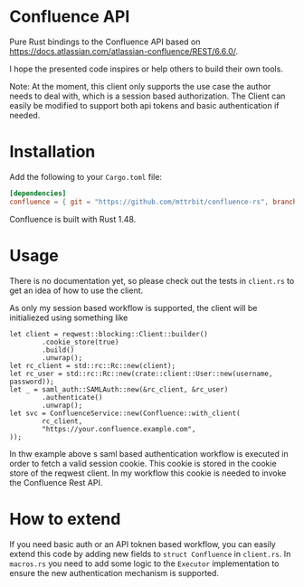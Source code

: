 # Confluence API

Pure Rust bindings to the Confluence API based on https://docs.atlassian.com/atlassian-confluence/REST/6.6.0/.

I hope the presented code inspires or help others to build their own tools.

Note: At the moment, this client only supports the use case the author needs to deal with, which is a session based authorization.
The Client can easily be modified to support both api tokens and basic authentication if needed.

# Installation

Add the following to your `Cargo.toml` file:

```toml
[dependencies]
confluence = { git = "https://github.com/mttrbit/confluence-rs", branch = "main"}
```

Confluence is built with Rust 1.48.

# Usage
There is no documentation yet, so please check out the tests in `client.rs` to get an idea of how to use the client.

As only my session based workflow is supported, the client will be initialiezed using something like
```rust,ignored
let client = reqwest::blocking::Client::builder()
        .cookie_store(true)
        .build()
        .unwrap();
let rc_client = std::rc::Rc::new(client);
let rc_user = std::rc::Rc::new(crate::client::User::new(username, password));
let _ = saml_auth::SAMLAuth::new(&rc_client, &rc_user)
        .authenticate()
        .unwrap();
let svc = ConfluenceService::new(Confluence::with_client(
        rc_client,
        "https://your.confluence.example.com",
));
```

In thw example above s saml based authentication workflow is executed in order to fetch a valid session cookie. This cookie is stored in the
cookie store of the reqwest client. In my workflow this cookie is needed to invoke the Confluence Rest API.

# How to extend
If you need basic auth or an API toknen based workflow, you can easily extend this code by adding new fields to `struct Confluence` in `client.rs`. 
In `macros.rs` you need to add some logic to the `Executor` implementation to ensure the new authentication mechanism is supported.
